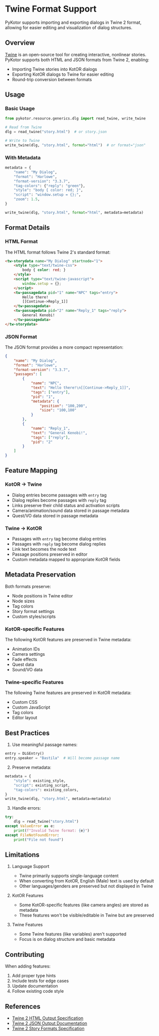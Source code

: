 # Twine Format Support

PyKotor supports importing and exporting dialogs in Twine 2 format, allowing for easier editing and visualization of dialog structures.

## Overview

[Twine](https://twinery.org/) is an open-source tool for creating interactive, nonlinear stories. PyKotor supports both HTML and JSON formats from Twine 2, enabling:

- Importing Twine stories into KotOR dialogs
- Exporting KotOR dialogs to Twine for easier editing
- Round-trip conversion between formats

## Usage

### Basic Usage

```python
from pykotor.resource.generics.dlg import read_twine, write_twine

# Read from Twine
dlg = read_twine("story.html")  # or story.json

# Write to Twine
write_twine(dlg, "story.html", format="html")  # or format="json"
```

### With Metadata

```python
metadata = {
    "name": "My Dialog",
    "format": "Harlowe",
    "format-version": "3.3.7",
    "tag-colors": {"reply": "green"},
    "style": "body { color: red; }",
    "script": "window.setup = {};",
    "zoom": 1.5,
}

write_twine(dlg, "story.html", format="html", metadata=metadata)
```

## Format Details

### HTML Format
The HTML format follows Twine 2's standard format:

```html
<tw-storydata name="My Dialog" startnode="1">
    <style type="text/twine-css">
        body { color: red; }
    </style>
    <script type="text/twine-javascript">
        window.setup = {};
    </script>
    <tw-passagedata pid="1" name="NPC" tags="entry">
        Hello there!
        [[Continue->Reply_1]]
    </tw-passagedata>
    <tw-passagedata pid="2" name="Reply_1" tags="reply">
        General Kenobi!
    </tw-passagedata>
</tw-storydata>
```

### JSON Format
The JSON format provides a more compact representation:

```json
{
    "name": "My Dialog",
    "format": "Harlowe",
    "format-version": "3.3.7",
    "passages": [
        {
            "name": "NPC",
            "text": "Hello there!\n[[Continue->Reply_1]]",
            "tags": ["entry"],
            "pid": "1",
            "metadata": {
                "position": "100,200",
                "size": "100,100"
            }
        },
        {
            "name": "Reply_1",
            "text": "General Kenobi!",
            "tags": ["reply"],
            "pid": "2"
        }
    ]
}
```

## Feature Mapping

### KotOR -> Twine
- Dialog entries become passages with `entry` tag
- Dialog replies become passages with `reply` tag
- Links preserve their child status and activation scripts
- Camera/animation/sound data stored in passage metadata
- Quest/VO data stored in passage metadata

### Twine -> KotOR
- Passages with `entry` tag become dialog entries
- Passages with `reply` tag become dialog replies
- Link text becomes the node text
- Passage positions preserved in editor
- Custom metadata mapped to appropriate KotOR fields

## Metadata Preservation

Both formats preserve:
- Node positions in Twine editor
- Node sizes
- Tag colors
- Story format settings
- Custom styles/scripts

### KotOR-specific Features
The following KotOR features are preserved in Twine metadata:
- Animation IDs
- Camera settings
- Fade effects
- Quest data
- Sound/VO data

### Twine-specific Features
The following Twine features are preserved in KotOR metadata:
- Custom CSS
- Custom JavaScript
- Tag colors
- Editor layout

## Best Practices

1. Use meaningful passage names:
```python
entry = DLGEntry()
entry.speaker = "Bastila"  # Will become passage name
```

2. Preserve metadata:
```python
metadata = {
    "style": existing_style,
    "script": existing_script,
    "tag-colors": existing_colors,
}
write_twine(dlg, "story.html", metadata=metadata)
```

3. Handle errors:
```python
try:
    dlg = read_twine("story.html")
except ValueError as e:
    print(f"Invalid Twine format: {e}")
except FileNotFoundError:
    print("File not found")
```

## Limitations

1. Language Support
   - Twine primarily supports single-language content
   - When converting from KotOR, English (Male) text is used by default
   - Other languages/genders are preserved but not displayed in Twine

2. KotOR Features
   - Some KotOR-specific features (like camera angles) are stored as metadata
   - These features won't be visible/editable in Twine but are preserved

3. Twine Features
   - Some Twine features (like variables) aren't supported
   - Focus is on dialog structure and basic metadata

## Contributing

When adding features:
1. Add proper type hints
2. Include tests for edge cases
3. Update documentation
4. Follow existing code style

## References

- [Twine 2 HTML Output Specification](https://github.com/iftechfoundation/twine-specs/blob/master/twine-2-htmloutput-spec.md)
- [Twine 2 JSON Output Documentation](https://github.com/iftechfoundation/twine-specs/blob/master/twine-2-jsonoutput-doc.md)
- [Twine 2 Story Formats Specification](https://github.com/iftechfoundation/twine-specs/blob/master/twine-2-storyformats-spec.md)
